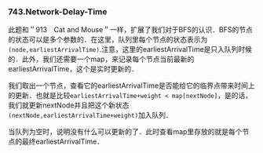 ### 743.Network-Delay-Time

此题和＂913　Cat and Mouse＂一样，扩展了我们对于BFS的认识．BFS的节点的状态可以是多个参数的．在这里，队列里每个节点的状态表示为```(node,earliestArrivalTime)```.注意，这里的earliestArrivalTime是只入队列时候的．此外，我们还需要一个map，来记录每个节点当前最新的earliestArrivalTime，这个是实时更新的．

我们取出一个节点，查看它的earliestArrivalTime是否能给它的临界点带来时间上的更新．也就是比较```earliestArrivalTime+weight < map[nextNode]```，是的话，我们就更新nextNode并且把这个新状态```(nextNode,earliestArrivalTime+weight)```加入队列．

当队列为空时，说明没有什么可以更新的了．此时查看map里存放的就是每个节点的最终earliestArrivalTime．
